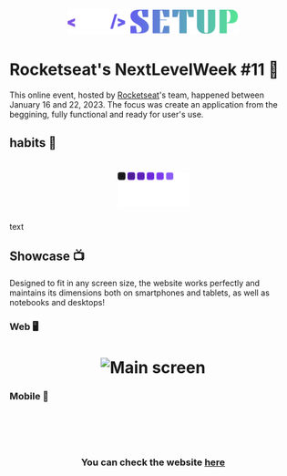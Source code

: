 <h1 align="center">
    <img alt="NextLevelWeek" title="NLW Logo" src="./web/src/assets/nlw.svg" width="300px"/>
</h1>

# Rocketseat's NextLevelWeek #11 :rocket:

This online event, hosted by [Rocketseat](https://rocketseat.com.br/)'s team, happened between January 16 and 22, 2023. 
The focus was create an application from the beggining, fully functional and ready for user's use.

## habits :calendar:

<h1 align="center">
    <img alt="habits Logo" title="habits Logo" src="./web/src/assets/logo.svg" width="125px"/>
</h1>

text

## Showcase :tv:

Designed to fit in any screen size, the website works perfectly and maintains its dimensions both on smartphones and tablets, as well as notebooks and desktops!

### Web :desktop_computer:

<h1 align="center">
    <img alt="Main screen" title="Main screen" src="" width="800px"/>
</h1>

### Mobile :iphone:

<h1 align="center">
  <img src="" />
 </h1>
 
 #### <h3 align="center">You can check the website [here](https://giobroliatto.github.io//)</h3>
